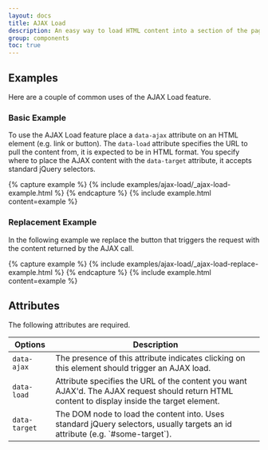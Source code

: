 ```yaml
---
layout: docs
title: AJAX Load
description: An easy way to load HTML content into a section of the page.
group: components
toc: true
---
```




## Examples

Here are a couple of common uses of the AJAX Load feature.

### Basic Example

To use the AJAX Load feature place a `data-ajax` attribute on an HTML element (e.g. link or button). The `data-load` 
attribute specifies the URL to pull the content from, it is expected to be in HTML format. You specify where to place 
the AJAX content with the `data-target` attribute, it accepts standard jQuery selectors.


{% capture example %}
{% include examples/ajax-load/_ajax-load-example.html %}
{% endcapture %}
{% include example.html content=example %}

### Replacement Example

In the following example we replace the button that triggers the request with the content returned by the AJAX call.

{% capture example %}
{% include examples/ajax-load/_ajax-load-replace-example.html %}
{% endcapture %}
{% include example.html content=example %}

## Attributes

The following attributes are required.

<table class="table table-bordered table-striped">
  <thead>
    <tr>
      <th>Options</th>
      <th>Description</th>
    </tr>
  </thead>
  <tbody>
    <tr>
      <td><code class="text-nowrap">data-ajax</code></td>
      <td>The presence of this attribute indicates clicking on this element should trigger an AJAX load.</td>
    </tr>
    <tr>
      <td><code class="text-nowrap">data-load</code></td>
      <td>
        Attribute specifies the URL of the content you want AJAX'd. The AJAX request should return 
        HTML content to display inside the target element. 
      </td>
    </tr>
    <tr>
      <td><code class="text-nowrap">data-target</code></td>
      <td>
        The DOM node to load the content into. Uses standard jQuery selectors, usually targets an id attribute 
        (e.g. `#some-target`).
      </td>
    </tr>
  </tbody>
</table>


